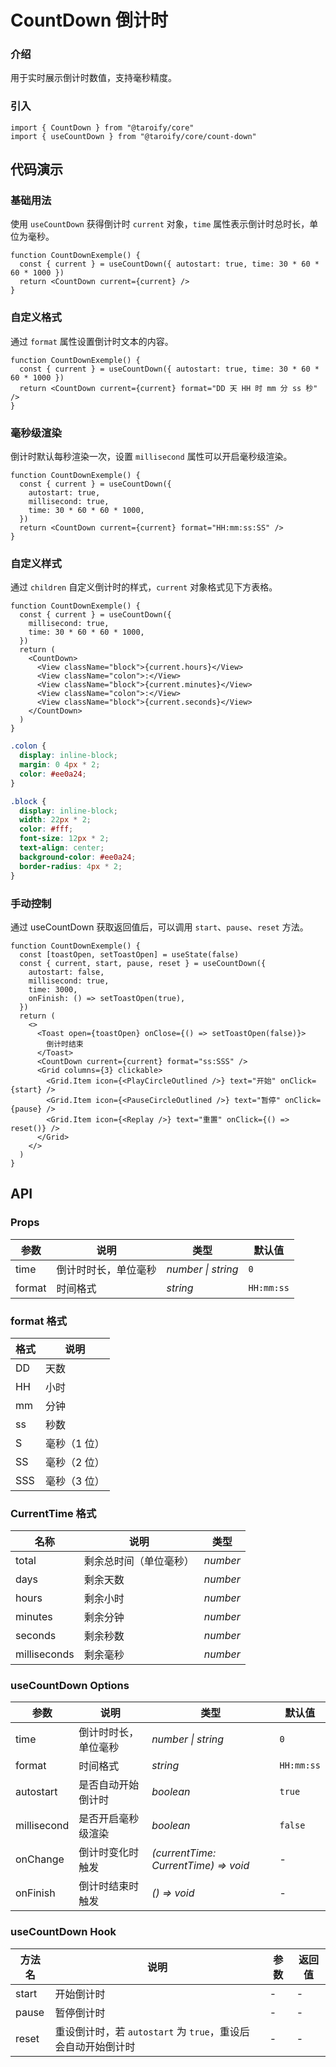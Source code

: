 # CountDown 倒计时

### 介绍

用于实时展示倒计时数值，支持毫秒精度。

### 引入

```tsx
import { CountDown } from "@taroify/core"
import { useCountDown } from "@taroify/core/count-down"
```

## 代码演示

### 基础用法

使用 `useCountDown` 获得倒计时 `current` 对象，`time` 属性表示倒计时总时长，单位为毫秒。

```tsx
function CountDownExemple() {
  const { current } = useCountDown({ autostart: true, time: 30 * 60 * 60 * 1000 })
  return <CountDown current={current} />
}
```

### 自定义格式

通过 `format` 属性设置倒计时文本的内容。

```tsx
function CountDownExemple() {
  const { current } = useCountDown({ autostart: true, time: 30 * 60 * 60 * 1000 })
  return <CountDown current={current} format="DD 天 HH 时 mm 分 ss 秒" />
}
```

### 毫秒级渲染

倒计时默认每秒渲染一次，设置 `millisecond` 属性可以开启毫秒级渲染。

```tsx
function CountDownExemple() {
  const { current } = useCountDown({
    autostart: true,
    millisecond: true,
    time: 30 * 60 * 60 * 1000,
  })
  return <CountDown current={current} format="HH:mm:ss:SS" />
}
```

### 自定义样式

通过 `children` 自定义倒计时的样式，`current` 对象格式见下方表格。

```tsx
function CountDownExemple() {
  const { current } = useCountDown({
    millisecond: true,
    time: 30 * 60 * 60 * 1000,
  })
  return (
    <CountDown>
      <View className="block">{current.hours}</View>
      <View className="colon">:</View>
      <View className="block">{current.minutes}</View>
      <View className="colon">:</View>
      <View className="block">{current.seconds}</View>
    </CountDown>
  )
}
```

```scss
.colon {
  display: inline-block;
  margin: 0 4px * 2;
  color: #ee0a24;
}

.block {
  display: inline-block;
  width: 22px * 2;
  color: #fff;
  font-size: 12px * 2;
  text-align: center;
  background-color: #ee0a24;
  border-radius: 4px * 2;
}
```

### 手动控制

通过 useCountDown 获取返回值后，可以调用 `start`、`pause`、`reset` 方法。

```tsx
function CountDownExemple() {
  const [toastOpen, setToastOpen] = useState(false)
  const { current, start, pause, reset } = useCountDown({
    autostart: false,
    millisecond: true,
    time: 3000,
    onFinish: () => setToastOpen(true),
  })
  return (
    <>
      <Toast open={toastOpen} onClose={() => setToastOpen(false)}>
        倒计时结束
      </Toast>
      <CountDown current={current} format="ss:SSS" />
      <Grid columns={3} clickable>
        <Grid.Item icon={<PlayCircleOutlined />} text="开始" onClick={start} />
        <Grid.Item icon={<PauseCircleOutlined />} text="暂停" onClick={pause} />
        <Grid.Item icon={<Replay />} text="重置" onClick={() => reset()} />
      </Grid>
    </>
  )
}
```

## API

### Props

| 参数        | 说明                 | 类型               | 默认值     |
| ----------- | -------------------- | ------------------ | ---------- |
| time        | 倒计时时长，单位毫秒 | _number \| string_ | `0`        |
| format      | 时间格式             | _string_           | `HH:mm:ss` |

### format 格式

| 格式 | 说明         |
| ---- | ------------ |
| DD   | 天数         |
| HH   | 小时         |
| mm   | 分钟         |
| ss   | 秒数         |
| S    | 毫秒（1 位） |
| SS   | 毫秒（2 位） |
| SSS  | 毫秒（3 位） |

### CurrentTime 格式

| 名称         | 说明                   | 类型     |
| ------------ | ---------------------- | -------- |
| total        | 剩余总时间（单位毫秒） | _number_ |
| days         | 剩余天数               | _number_ |
| hours        | 剩余小时               | _number_ |
| minutes      | 剩余分钟               | _number_ |
| seconds      | 剩余秒数               | _number_ |
| milliseconds | 剩余毫秒               | _number_ |

### useCountDown Options

| 参数        | 说明                 | 类型               | 默认值     |
| ----------- | -------------------- | ------------------ | ---------- |
| time        | 倒计时时长，单位毫秒 | _number \| string_ | `0`        |
| format      | 时间格式             | _string_         | `HH:mm:ss` |
| autostart   | 是否自动开始倒计时   | _boolean_          | `true`     |
| millisecond | 是否开启毫秒级渲染   | _boolean_          | `false`    |
| onChange    | 倒计时变化时触发     | _(currentTime: CurrentTime) => void_ | -     |
| onFinish    | 倒计时结束时触发    | _() => void_        | - |

### useCountDown Hook

| 方法名 | 说明 | 参数 | 返回值 |
| --- | --- | --- | --- |
| start | 开始倒计时 | - | - |
| pause | 暂停倒计时 | - | - |
| reset | 重设倒计时，若 `autostart` 为 `true`，重设后会自动开始倒计时 | - | - |
